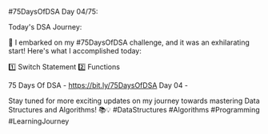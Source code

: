 #75DaysOfDSA
Day 04/75:

Today's DSA Journey:

🚀 I embarked on my #75DaysOfDSA challenge, and it was an exhilarating start! Here's what I accomplished today:

1️⃣ Switch Statement
2️⃣ Functions

75 Days Of DSA - https://bit.ly/75DaysOfDSA
Day 04 - 

Stay tuned for more exciting updates on my journey towards mastering Data Structures and Algorithms! 📚💡 #DataStructures #Algorithms #Programming #LearningJourney